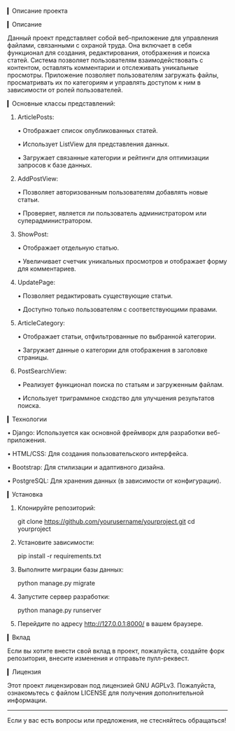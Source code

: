 ▎Описание проекта

▎Описание

Данный проект представляет собой веб-приложение для управления файлами, связанными с охраной труда.  Она включает в себя функционал для создания, редактирования, отображения и поиска статей. Система позволяет пользователям взаимодействовать с контентом, оставлять комментарии и отслеживать уникальные просмотры. Приложение позволяет пользователям загружать файлы, просматривать их по категориям и управлять доступом к ним в зависимости от ролей пользователей.

▎Основные классы представлений:

1. ArticlePosts: 

   • Отображает список опубликованных статей.

   • Использует ListView для представления данных.

   • Загружает связанные категории и рейтинги для оптимизации запросов к базе данных.

2. AddPostView: 

   • Позволяет авторизованным пользователям добавлять новые статьи.

   • Проверяет, является ли пользователь администратором или суперадминистратором.

3. ShowPost: 

   • Отображает отдельную статью.

   • Увеличивает счетчик уникальных просмотров и отображает форму для комментариев.

4. UpdatePage: 

   • Позволяет редактировать существующие статьи.

   • Доступно только пользователям с соответствующими правами.

5. ArticleCategory: 

   • Отображает статьи, отфильтрованные по выбранной категории.

   • Загружает данные о категории для отображения в заголовке страницы.

6. PostSearchView: 

   • Реализует функционал поиска по статьям и загруженным файлам.

   • Использует триграммное сходство для улучшения результатов поиска.

▎Технологии

• Django: Используется как основной фреймворк для разработки веб-приложения.

• HTML/CSS: Для создания пользовательского интерфейса.

• Bootstrap: Для стилизации и адаптивного дизайна.

• PostgreSQL: Для хранения данных (в зависимости от конфигурации).

▎Установка

1. Клонируйте репозиторий:
   
   git clone https://github.com/yourusername/yourproject.git
   cd yourproject
   

2. Установите зависимости:
   
   pip install -r requirements.txt
   

3. Выполните миграции базы данных:
   
   python manage.py migrate
   

4. Запустите сервер разработки:
   
   python manage.py runserver
   

5. Перейдите по адресу http://127.0.0.1:8000/ в вашем браузере.

▎Вклад

Если вы хотите внести свой вклад в проект, пожалуйста, создайте форк репозитория, внесите изменения и отправьте пулл-реквест.

▎Лицензия

Этот проект лицензирован под лицензией GNU AGPLv3. Пожалуйста, ознакомьтесь с файлом LICENSE для получения дополнительной информации.

---

Если у вас есть вопросы или предложения, не стесняйтесь обращаться!
